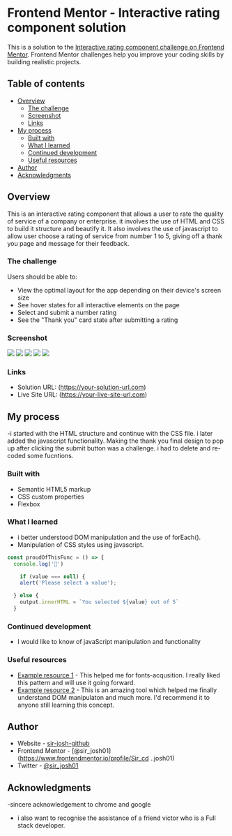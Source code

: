 # Frontend Mentor - Interactive rating component solution

This is a solution to the [Interactive rating component challenge on Frontend Mentor](https://www.frontendmentor.io/challenges/interactive-rating-component-koxpeBUmI). Frontend Mentor challenges help you improve your coding skills by building realistic projects.

## Table of contents

- [Overview](#overview)
  - [The challenge](#the-challenge)
  - [Screenshot](#screenshot)
  - [Links](#links)
- [My process](#my-process)
  - [Built with](#built-with)
  - [What I learned](#what-i-learned)
  - [Continued development](#continued-development)
  - [Useful resources](#useful-resources)
- [Author](#author)
- [Acknowledgments](#acknowledgments)

## Overview

This is an interactive rating component that allows a user to rate the quality of service of a company or enterprise. it involves the use of HTML and CSS to build it structure and beautify it. It also involves the use of javascript to allow user choose a rating of service from number 1 to 5, giving off a thank you page and message for their feedback.

### The challenge

Users should be able to:

- View the optimal layout for the app depending on their device's screen size
- See hover states for all interactive elements on the page
- Select and submit a number rating
- See the "Thank you" card state after submitting a rating

### Screenshot

![](<./screenshots/Screenshot%20(54).png.jpg>)
![](<./screenshots/Screenshot%20(55).png.jpg>)
![](<./screenshots/Screenshot%20(56).png.jpg>)
![](<./screenshots/Screenshot%20(58).png.jpg>)
![](<./screenshots/Screenshot%20(59).png.jpg>)

### Links

- Solution URL: (https://your-solution-url.com)
- Live Site URL: (https://your-live-site-url.com)

## My process

-i started with the HTML structure and continue with the CSS file. i later added the javascript functionality. Making the thank you final design to pop up after clicking the submit button was a challenge. i had to delete and re-coded some fucntions.

### Built with

- Semantic HTML5 markup
- CSS custom properties
- Flexbox

### What I learned

- i better understood DOM manipulation and the use of forEach().
- Manipulation of CSS styles using javascript.

```js
const proudOfThisFunc = () => {
  console.log('🎉')

    if (value === null) {
    alert('Please select a value');

  } else {
    output.innerHTML = `You selected ${value} out of 5`
  }


```
### Continued development
- I would like to know of javaScript manipulation and functionality

### Useful resources

- [Example resource 1](https://www.chrome.com) - This helped me for fonts-acqusition. I really liked this pattern and will use it going forward.
- [Example resource 2](https://www.chatGPT.com) - This is an amazing tool which helped me finally understand DOM manipulaton and much more. I'd recommend it to anyone still learning this concept.

## Author

- Website - [sir-josh-github](https://www.github.com/Sirjosh01)
- Frontend Mentor - [@sir_josh01](https://www.frontendmentor.io/profile/Sir_cd ..josh01)
- Twitter - [@sir_josh01](https://www.twitter.com/sir_josh01)


## Acknowledgments

-sincere acknowledgement to chrome and google
- i also want to recognise the assistance of a friend victor who is a Full stack developer.
